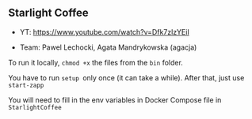 ## Starlight Coffee

- YT: https://www.youtube.com/watch?v=Dfk7zlzYEiI

- Team: Pawel Lechocki, Agata Mandrykowska (agacja)

To run it locally, `chmod +x` the files from the `bin` folder.

You have to run `setup `only once (it can take a while). After that, just use `start-zapp`

You will need to fill in the env variables in Docker Compose file in `StarlightCoffee`